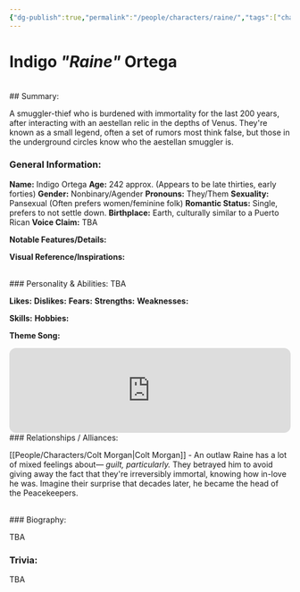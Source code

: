 ```yaml
---
{"dg-publish":true,"permalink":"/people/characters/raine/","tags":["characters"],"dgHomeLink":true,"dgShowLocalGraph":true,"dgShowFileTree":true}
---
```


# Indigo *"Raine"* Ortega
<br>
## Summary: 

A smuggler-thief who is burdened with immortality for the last 200 years, after interacting with an aestellan relic in the depths of Venus. They're known as a small legend, often a set of rumors most think false, but those in the underground circles know who the aestellan smuggler is.
<br>
### General Information:

**Name:** Indigo Ortega
**Age:** 242 approx. (Appears to be late thirties, early forties)
**Gender:** Nonbinary/Agender
**Pronouns:** They/Them
**Sexuality:** Pansexual (Often prefers women/feminine folk)
**Romantic Status:** Single, prefers to not settle down.
**Birthplace:** Earth, culturally similar to a Puerto Rican
**Voice Claim:** TBA

**Notable Features/Details:**

**Visual Reference/Inspirations:**

<br>
### Personality & Abilities:
TBA

**Likes:**
**Dislikes:**
**Fears:**
**Strengths:**
**Weaknesses:**

**Skills:**
**Hobbies:**

**Theme Song:** 
<iframe style="border-radius:12px" src="https://open.spotify.com/embed/track/7kOlqMHboyS604AmNVM4Zy?utm_source=generator" width="100%" height="152" frameBorder="0" allowfullscreen="" allow="autoplay; clipboard-write; encrypted-media; fullscreen; picture-in-picture" loading="lazy"></iframe>
<br>
### Relationships / Alliances:

[[People/Characters/Colt Morgan\|Colt Morgan]] - An outlaw Raine has a lot of mixed feelings about— *guilt, particularly.* They betrayed him to avoid giving away the fact that they're irreversibly immortal, knowing how in-love he was. Imagine their surprise that decades later, he became the head of the Peacekeepers.

<br>
### Biography: 

TBA
<br>
### Trivia: 

TBA

<br>



